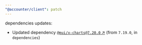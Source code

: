 ```yaml
---
"@accounter/client": patch
---
```

dependencies updates:
  - Updated dependency [`@mui/x-charts@7.20.0` ↗︎](https://www.npmjs.com/package/@mui/x-charts/v/7.20.0) (from `7.19.0`, in `dependencies`)

